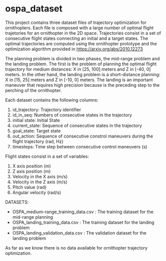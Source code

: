 # ospa_dataset

This project contains three dataset files of trajectory optimization for ornithopters. Each file is composed with a large number of optimal flight trajetories for an ornithopter in the 2D space. Trajectories consist in a set of consecutive flight states connecting an initial and a target states. The optimal trajectories are computed using the ornithopter prototype and the optimization algorithm provided in https://arxiv.org/abs/2010.12273

The planning problem is divided in two phases, the mid-range problem and the landing problem. The first is the problem of planning the optimal flight trajectory for medium distances: X in [25, 100] meters and Z in [-40, 0] meters. In the other hand, the landing problem is a short-distance planning: X in [15, 25] meters and Z in [-10, 0] meters. The landing is an important maneuver that requires high precision because is the preceding step to the perching of the ornithopter.     

Each dataset contains the following columns:
1. id_trajectory: Trajectory identifier
2. id_in_seq: Numbers of consecutive states in the trajectory
3. initial state: Initial State 	
4. current_state:	Sequence of consecutive states in the trajectory
5. goal_state: Target state 
6. out_action: Sequence of consecutive constrol maneuvers during the flight trajectory (rad, Hz)	
7. timesteps: Time step between consecutive control maneuvers (s)

Flight states consist in a set of variables:
1. X axis position (m)
2. Z axis position (m)
3. Velocity in the X axis (m/s)
4. Velocity in the Z axis (m/s)
5. Pitch value (rad)
6. Angular velocity (rad/s)

DATASETS:
* OSPA_medium-range_training_data.csv  : The training dataset for the mid-range planning
* OSPA_landing_training_data.csv       : The training dataset for the landing problem
* OSPA_landing_validation_data.csv     : The validation dataset for the landing problem

As far as we know there is no data available for ornithopter trajectory optimization.


